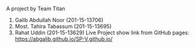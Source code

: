 A project by Team Titan
1. Galib Abdullah Noor (201-15-13706)
2. Most. Tahira Tabassum (201-15-13695)
3. Rahat Uddin (201-15-13629)
Live Project show link from GitHub pages: https://abgalib.github.io/SP-V.github.io/ 
